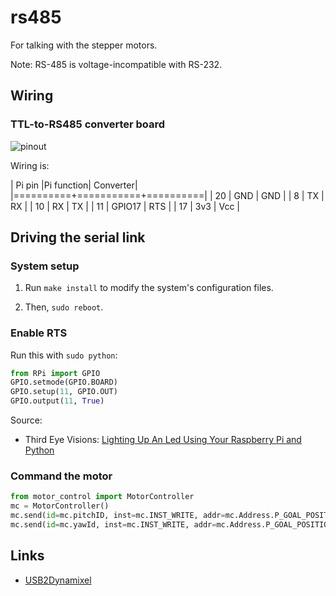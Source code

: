 rs485
=====
For talking with the stepper motors.

Note: RS-485 is voltage-incompatible with RS-232.

Wiring
------

### TTL-to-RS485 converter board

![pinout](http://www.raspberrypi.org/documentation/usage/gpio/images/basic-gpio-layout.png)

Wiring is:

| Pi pin   |Pi function| Converter|
|==========+===========+==========|
| 20       | GND       | GND      |
| 8        | TX        | RX       |
| 10       | RX        | TX       |
| 11       | GPIO17    | RTS      |
| 17       | 3v3       | Vcc      |

Driving the serial link
-----------------------

### System setup

1. Run `make install` to modify the system's configuration files.

2. Then, `sudo reboot`.

### Enable RTS

Run this with `sudo python`:

```python
from RPi import GPIO
GPIO.setmode(GPIO.BOARD)
GPIO.setup(11, GPIO.OUT)
GPIO.output(11, True)
```

Source:

* Third Eye Visions: [Lighting Up An Led Using Your Raspberry Pi and Python][GPIO LED]

### Command the motor

```python
from motor_control import MotorController
mc = MotorController()
mc.send(id=mc.pitchID, inst=mc.INST_WRITE, addr=mc.Address.P_GOAL_POSITION, values=mc.split_int(mc.MIN_PITCH))
mc.send(id=mc.yawId, inst=mc.INST_WRITE, addr=mc.Address.P_GOAL_POSITION, values=mc.split_int(mc.STRAIGHT_YAW))
```

Links
-----
* [USB2Dynamixel][]

[USB2Dynamixel]: http://support.robotis.com/en/software/dynamixel_sdk/usb2dynamixel.htm
[GPIO LED]: http://www.thirdeyevis.com/pi-page-2.php
